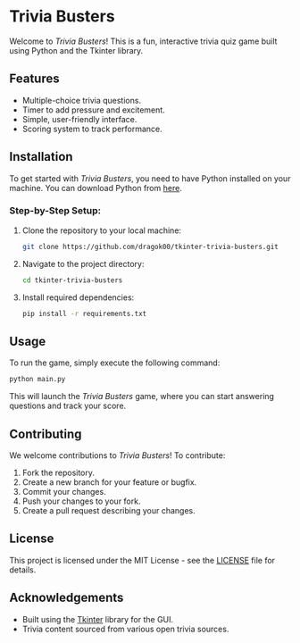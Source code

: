 # Trivia Busters

Welcome to *Trivia Busters*! This is a fun, interactive trivia quiz game built using Python and the Tkinter library.

## Features
- Multiple-choice trivia questions.
- Timer to add pressure and excitement.
- Simple, user-friendly interface.
- Scoring system to track performance.

## Installation

To get started with *Trivia Busters*, you need to have Python installed on your machine. You can download Python from [here](https://www.python.org/downloads/).

### Step-by-Step Setup:
1. Clone the repository to your local machine:
   ```bash
   git clone https://github.com/dragok00/tkinter-trivia-busters.git
   ```

2. Navigate to the project directory:
   ```bash
   cd tkinter-trivia-busters
   ```

3. Install required dependencies:
   ```bash
   pip install -r requirements.txt
   ```

## Usage

To run the game, simply execute the following command:

```bash
python main.py
```

This will launch the *Trivia Busters* game, where you can start answering questions and track your score.

## Contributing

We welcome contributions to *Trivia Busters*! To contribute:
1. Fork the repository.
2. Create a new branch for your feature or bugfix.
3. Commit your changes.
4. Push your changes to your fork.
5. Create a pull request describing your changes.

## License

This project is licensed under the MIT License - see the [LICENSE](LICENSE) file for details.

## Acknowledgements

- Built using the [Tkinter](https://docs.python.org/3/library/tkinter.html) library for the GUI.
- Trivia content sourced from various open trivia sources.
